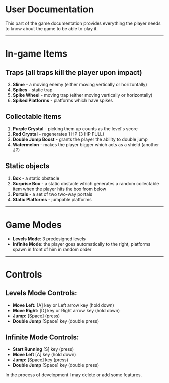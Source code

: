 # User Documentation
This part of the game documentation provides everything the player needs to know about the game to be able to play it.

---

# In-game Items

## Traps (all traps kill the player upon impact)
3. **Slime** - a moving enemy (either moving vertically or horizontally)
2. **Spikes** - static trap
3. **Spike Wheel** - moving trap (either moving vertically or horizontally)
4. **Spiked Platforms** - platforms which have spikes

## Collectable Items
1. **Purple Crystal** - picking them up counts as the level's score
2. **Red Crystal** - regenerates 1 HP (3 HP FULL)
3. **Double Jump Boost** - grants the player the ability to double jump
4. **Watermelon** - makes the player bigger which acts as a shield (another JP)

## Static objects
1. **Box** - a static obstacle
2. **Surprise Box** - a static obstacle which generates a random collectable item when the player hits the box from below
3. **Portals** - a set of two two-way portals
4. **Static Platforms** - jumpable platforms 

---

# Game Modes

- **Levels Mode**: 3 predesigned levels
- **Infinite Mode**: the player goes automatically to the right, platforms spawn in front of him in random order

---

# Controls

## Levels Mode Controls:
- **Move Left:** [A] key or Left arrow key (hold down)
- **Move Right:** [D] key or Right arrow key (hold down)
- **Jump:** [Space]  (press)
- **Double Jump** [Space] key (double press)

## Infinite Mode Controls:
- **Start Running** [S] key (press)
- **Move Left** [A] key (hold down)
- **Jump:** [Space] key (press)
- **Double Jump** [Space] key (double press)

In the process of development I may delete or add some features.